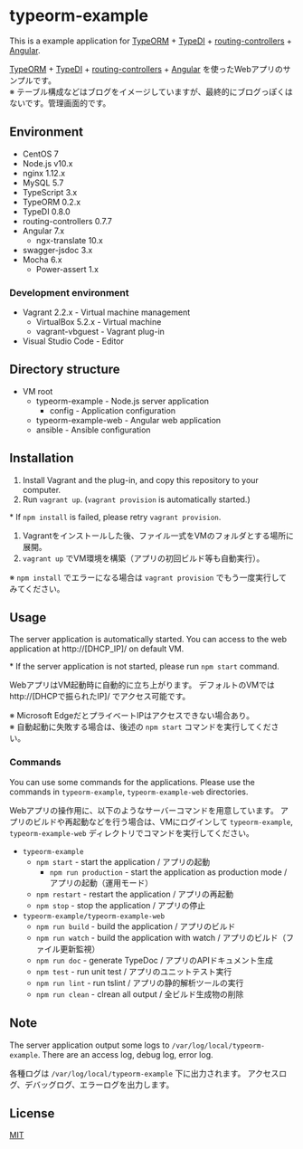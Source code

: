 typeorm-example
===============
This is a example application for [TypeORM](https://github.com/typeorm/typeorm) + [TypeDI](https://github.com/pleerock/typedi) + [routing-controllers](https://github.com/pleerock/routing-controllers) + [Angular](https://angular.io/).

[TypeORM](https://github.com/typeorm/typeorm) + [TypeDI](https://github.com/pleerock/typedi) + [routing-controllers](https://github.com/pleerock/routing-controllers) + [Angular](https://angular.io/) を使ったWebアプリのサンプルです。  
※ テーブル構成などはブログをイメージしていますが、最終的にブログっぽくはないです。管理画面的です。

## Environment
* CentOS 7
* Node.js v10.x
* nginx 1.12.x
* MySQL 5.7
* TypeScript 3.x
* TypeORM 0.2.x
* TypeDI 0.8.0
* routing-controllers 0.7.7
* Angular 7.x
    * ngx-translate 10.x
* swagger-jsdoc 3.x
* Mocha 6.x
    * Power-assert 1.x

### Development environment
* Vagrant 2.2.x - Virtual machine management
    * VirtualBox 5.2.x - Virtual machine
    * vagrant-vbguest - Vagrant plug-in
* Visual Studio Code - Editor

## Directory structure
* VM root
    * typeorm-example - Node.js server application
        * config - Application configuration
    * typeorm-example-web - Angular web application
    * ansible - Ansible configuration

## Installation
1. Install Vagrant and the plug-in, and copy this repository to your computer.
2. Run `vagrant up`. (`vagrant provision` is automatically started.)

\* If `npm install` is failed, please retry `vagrant provision`.

1. Vagrantをインストールした後、ファイル一式をVMのフォルダとする場所に展開。
2. `vagrant up` でVM環境を構築（アプリの初回ビルド等も自動実行）。

※ `npm install` でエラーになる場合は `vagrant provision` でもう一度実行してみてください。

## Usage
The server application is automatically started.
You can access to the web application at http://[DHCP_IP]/ on default VM.

\* If the server application is not started, please run `npm start` command.

WebアプリはVM起動時に自動的に立ち上がります。
デフォルトのVMでは http://[DHCPで振られたIP]/ でアクセス可能です。

※ Microsoft EdgeだとプライベートIPはアクセスできない場合あり。  
※ 自動起動に失敗する場合は、後述の `npm start` コマンドを実行してください。

### Commands
You can use some commands for the applications.
Please use the commands in `typeorm-example`, `typeorm-example-web` directories.

Webアプリの操作用に、以下のようなサーバーコマンドを用意しています。
アプリのビルドや再起動などを行う場合は、VMにログインして `typeorm-example`, `typeorm-example-web` ディレクトリでコマンドを実行してください。

* `typeorm-example`
    * `npm start` - start the application / アプリの起動
        * `npm run production` - start the application as production mode / アプリの起動（運用モード）
    * `npm restart` - restart the application / アプリの再起動
    * `npm stop` - stop the application / アプリの停止
* `typeorm-example/typeorm-example-web`
    * `npm run build` - build the application / アプリのビルド
    * `npm run watch` - build the application with watch / アプリのビルド（ファイル更新監視）
    * `npm run doc` - generate TypeDoc / アプリのAPIドキュメント生成
    * `npm test` - run unit test / アプリのユニットテスト実行
    * `npm run lint` - run tslint / アプリの静的解析ツールの実行
    * `npm run clean` - clrean all output / 全ビルド生成物の削除

## Note
The server application output some logs to `/var/log/local/typeorm-example`.
There are an access log, debug log, error log.

各種ログは `/var/log/local/typeorm-example` 下に出力されます。
アクセスログ、デバッグログ、エラーログを出力します。

## License
[MIT](https://github.com/ktanakaj/typeorm-example/blob/master/LICENSE)